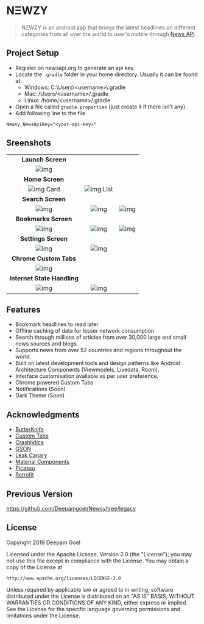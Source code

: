 # NΞWZY

>NΞWZY is an android app that brings the latest headlines on different categories from all over the world to user's mobile through [News API](https://newsapi.org/).

## Project Setup

- Register on newsapi.org to generate an api key.
- Locate the `.gradle` folder in your home directory. Usually it can be found at:
  - Windows: C:\Users\\\<username>\\\.gradle
  - Mac: /Users/\<username>/.gradle
  - Linux: /home/\<username>/.gradle
- Open a file called `gradle.properties` (just create it if there isn’t any).
- Add following line to the file

```properties
Newsy_NewsApiKey="<your-api-key>"
```


## Sreenshots

|     |     |     |
|:---:|:---:|:---:|
| **Launch Screen** |
| ![img](./Screenshots/screener_1557235179588.png) |
| **Home Screen** |
| ![img](./Screenshots/screener_1557235428943.png) Card | ![img](./Screenshots/screener_1557235461931.png) List |
| **Search Screen** |
| ![img](./Screenshots/screener_1557235954696.png) | ![img](./Screenshots/screener_1557236233734.png) | ![img](./Screenshots/screener_1557235982255.png) |
| **Bookmarks Screen** |
| ![img](./Screenshots/screener_1557236337663.png) | ![img](./Screenshots/screener_1557236384379.png) | ![img](./Screenshots/screener_1557236415373.png) |
| **Settings Screen** |
| ![img](./Screenshots/screener_1557236457653.png) | ![img](./Screenshots/screener_1557236487520.png) |
| **Chrome Custom Tabs** |
| ![img](./Screenshots/screener_1557236630410.png) |
| **Internet State Handling** |
| ![img](./Screenshots/screener_1557236849551.png) | ![img](./Screenshots/screener_1557236803961.png) |

## Features

- Bookmark headlines to read later
- Offline caching of data for lesser network consumption
- Search through millions of articles from over 30,000 large and small news sources and blogs.
- Supports news from over 52 countries and regions throughout the world.
- Built on latest development tools and design patterns like Android Architecture Components (Viewmodels, Livedata, Room).
- Interface customisation available as per user preference.
- Chrome powered Custom Tabs
- Notifications (Soon)
- Dark Theme (Soon)

## Acknowledgments

- [ButterKnife](https://github.com/JakeWharton/butterknife)
- [Custom Tabs](https://github.com/GoogleChrome/custom-tabs-client)
- [Crashlytics](https://firebase.google.com/docs/crashlytics)
- [GSON](https://github.com/google/gson)
- [Leak Canary](https://github.com/square/leakcanary)
- [Material Components](https://github.com/material-components/material-components-android)
- [Picasso](https://github.com/square/picasso)
- [Retrofit](https://github.com/square/retrofit)

## Previous Version

https://github.com/Deepamgoel/Newsy/tree/legacy

## License

   Copyright 2019 Deepam Goel

   Licensed under the Apache License, Version 2.0 (the "License");
   you may not use this file except in compliance with the License.
   You may obtain a copy of the License at

    http://www.apache.org/licenses/LICENSE-2.0

   Unless required by applicable law or agreed to in writing, software
   distributed under the License is distributed on an "AS IS" BASIS,
   WITHOUT WARRANTIES OR CONDITIONS OF ANY KIND, either express or implied.
   See the License for the specific language governing permissions and
   limitations under the License.
